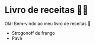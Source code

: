 # Livro de receitas :man_cook:

Olá! Bem-vindo ao meu livro de receitas :call_me_hand:

- Strogonoff de frango 
- Pavê